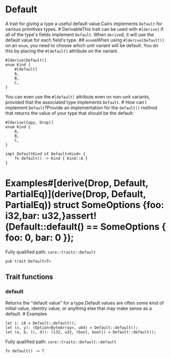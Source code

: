# Default

A trait for giving a type a useful default value.Cairo implements `Default` for various primitives types.  # DerivableThis trait can be used with `#[derive]` if all of the type's fields implement `Default`. When `derive`d, it will use the default value for each field's type.  ## `enum`sWhen using `#[derive(Default)]` on an `enum`, you need to choose which unit variant will be default. You do this by placing the `#[default]` attribute on the variant.
```cairo
#[derive(Default)]
enum Kind {
    #[default]
    A,
    B,
    C,
}
```
You can even use the `#[default]` attribute even on non-unit variants, provided that the associated type implements `Default`.  # How can I implement `Default`?Provide an implementation for the `default()` method that returns the value of your type that should be the default:
```cairo
#[derive(Copy, Drop)]
enum Kind {
    A,
    B,
    C,
}

impl DefaultKind of Default<Kind> {
    fn default() -> Kind { Kind::A }
}
```
  # Examples#[derive(Drop, Default, PartialEq)](derive(Drop, Default, PartialEq)) struct SomeOptions {foo: i32,bar: u32,}assert!(Default::default() == SomeOptions { foo: 0, bar: 0 });

Fully qualified path: `core::traits::Default`

<pre><code class="language-rust">pub trait Default&lt;T&gt;</code></pre>

## Trait functions

### default

Returns the "default value" for a type.Default values are often some kind of initial value, identity value, or anything else that may make sense as a default.  # Examples
```cairo
let i: i8 = Default::default();
let (x, y): (Option<ByteArray>, u64) = Default::default();
let (a, b, (c, d)): (i32, u32, (bool, bool)) = Default::default();
```

Fully qualified path: `core::traits::Default::default`

<pre><code class="language-rust">fn default() -&gt; T</code></pre>


